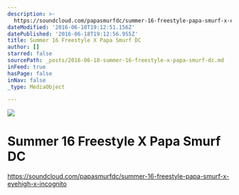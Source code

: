 ```yaml
---
description: >-
  https://soundcloud.com/papasmurfdc/summer-16-freestyle-papa-smurf-x-eyehigh-x-incognito
dateModified: '2016-06-18T19:12:51.156Z'
datePublished: '2016-06-18T19:12:56.955Z'
title: Summer 16 Freestyle X Papa Smurf DC
author: []
starred: false
sourcePath: _posts/2016-06-18-summer-16-freestyle-x-papa-smurf-dc.md
inFeed: true
hasPage: false
inNav: false
_type: MediaObject

---
```

![](https://the-grid-user-content.s3-us-west-2.amazonaws.com/98edc8a3-47ea-45c3-bba0-1aa9e51c9d15.jpg)

# Summer 16 Freestyle X Papa Smurf DC

https://soundcloud.com/papasmurfdc/summer-16-freestyle-papa-smurf-x-eyehigh-x-incognito
